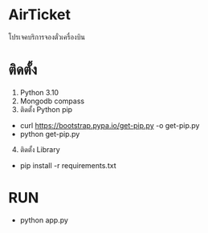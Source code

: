 # AirTicket
โปรเจคบริการจองตั๋วเครื่องบิน

# ติดตั้ง
1. Python 3.10
2. Mongodb compass
3. ติดตั้ง Python pip
- curl https://bootstrap.pypa.io/get-pip.py -o get-pip.py
- python get-pip.py
4. ติดตั้ง Library
- pip install -r requirements.txt

# RUN
- python app.py
